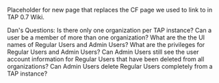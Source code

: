 Placeholder for new page that replaces the CF page we used to link to in TAP 0.7 Wiki.

Dan's Questions:
Is there only one organization per TAP instance?
Can a user be a member of more than one organization?
What are the the UI names of Regular Users and Admin Users?
What are the privileges for Regular Users and Admin Users?
Can Admin Users still see the user account information for Regular Users that have been deleted from all organizations?
Can Admin Users delete Regular Users completely from a TAP instance?
